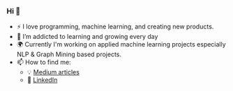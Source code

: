 ### Hi 👋

<!--
**theanilbajar/theanilbajar** is a ✨ _special_ ✨ repository because its `README.md` (this file) appears on your GitHub profile.

Here are some ideas to get you started:

- 🔭 I’m currently working on ...
- 🌱 I’m currently learning ...
- 👯 I’m looking to collaborate on ...
- 🤔 I’m looking for help with ...
- 💬 Ask me about ...
- 📫 How to reach me: ...
- 😄 Pronouns: ...
- ⚡ Fun fact: ...
-->

- :zap: I love programming, machine learning, and creating new products.
- 🌱 I’m addicted to learning and growing every day
- :earth_africa: Currently I'm working on applied machine learning projects especially NLP & Graph Mining based projects.
- 📫 How to find me: 
  - :bulb: [Medium articles](https://medium.com/@theanilbajar)
  - :office: [LinkedIn](https://www.linkedin.com/in/theanilbajar)
